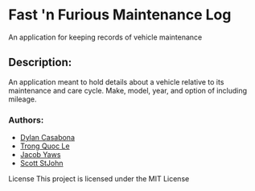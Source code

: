 # Fast 'n Furious Maintenance Log

An application for keeping records of vehicle maintenance

## Description:

An application meant to hold details about a vehicle relative to its maintenance and care cycle. Make, model, year, and option of including mileage.

### Authors:

- <a href="mailto:djcasabona12@gmail.com">Dylan Casabona</a>
- <a href="mailto:change1098@gmail.com">Trong Quoc Le</a>
- <a href="mailto:jacobyaws@gmail.com">Jacob Yaws</a>
- <a href="mailto:scottst.89@gmail.com">Scott StJohn</a>

License
This project is licensed under the MIT License

<!-- insert screenshot below when finished -->
